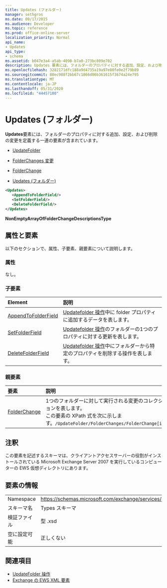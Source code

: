 ```yaml
---
title: Updates (フォルダー)
manager: sethgros
ms.date: 09/17/2015
ms.audience: Developer
ms.topic: reference
ms.prod: office-online-server
localization_priority: Normal
api_name:
- Updates
api_type:
- schema
ms.assetid: b047e3a4-a5ab-4098-b7a0-273bc809e702
description: Updates 要素には、フォルダーのプロパティに対する追加、設定、および削除の変更を定義する一連の要素が含まれています。
ms.openlocfilehash: 3282171dfc188a9d4735a19a97e80fe0e2f79b89
ms.sourcegitcommit: 88ec988f2bb67c1866d06b361615f3674a24e795
ms.translationtype: MT
ms.contentlocale: ja-JP
ms.lasthandoff: 05/31/2020
ms.locfileid: "44457180"
---
```

# <a name="updates-folder"></a>Updates (フォルダー)

**Updates**要素には、フォルダーのプロパティに対する追加、設定、および削除の変更を定義する一連の要素が含まれています。 
  
- [UpdateFolder](updatefolder.md)
  
- [FolderChanges 変更](folderchanges.md)
  
- [FolderChange](folderchange.md)
  
- [Updates (フォルダー)](updates-folder.md)
  
```xml
<Updates>
   <AppendToFolderField/>
   <SetFolderField/>
   <DeleteFolderField/>
</Updates>
```

**NonEmptyArrayOfFolderChangeDescriptionsType**

## <a name="attributes-and-elements"></a>属性と要素

以下のセクションで、属性、子要素、親要素について説明します。
  
### <a name="attributes"></a>属性

なし。
  
### <a name="child-elements"></a>子要素

|**Element**|**説明**|
|:-----|:-----|
|[AppendToFolderField](appendtofolderfield.md) <br/> |[Updatefolder 操作](updatefolder-operation.md)中に folder プロパティに追加するデータを表します。  <br/> |
|[SetFolderField](setfolderfield.md) <br/> |[Updatefolder 操作](updatefolder-operation.md)のフォルダーの1つのプロパティに対する更新を表します。  <br/> |
|[DeleteFolderField](deletefolderfield.md) <br/> |[Updatefolder 操作](updatefolder-operation.md)中にフォルダーから特定のプロパティを削除する操作を表します。  <br/> |
   
### <a name="parent-elements"></a>親要素

|**要素**|**説明**|
|:-----|:-----|
|[FolderChange](folderchange.md) <br/> |1つのフォルダーに対して実行される変更のコレクションを表します。  <br/> この要素の XPath 式を次に示します。`/UpdateFolder/FolderChanges/FolderChange[i]` <br/> |
   
## <a name="remarks"></a>注釈

この要素を記述するスキーマは、クライアントアクセスサーバーの役割がインストールされている Microsoft Exchange Server 2007 を実行しているコンピューターの EWS 仮想ディレクトリにあります。
  
## <a name="element-information"></a>要素の情報

|||
|:-----|:-----|
|Namespace  <br/> |https://schemas.microsoft.com/exchange/services/2006/types  <br/> |
|スキーマ名  <br/> |Types スキーマ  <br/> |
|検証ファイル  <br/> |型 .xsd  <br/> |
|空に設定可能  <br/> |正しくない  <br/> |
   
## <a name="see-also"></a>関連項目

- 
  [UpdateFolder 操作](updatefolder-operation.md)
- [Exchange の EWS XML 要素](ews-xml-elements-in-exchange.md)

